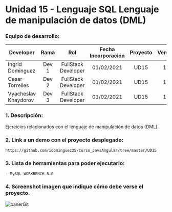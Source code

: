 # Unidad 15 - Lenguaje SQL Lenguaje de manipulación de datos (DML)

### Equipo de desarrollo:

| Developer | Rama | Rol | Fecha Incorporación | Proyecto | Versión |
| --- | :---:  | :---:  | :---:  | :---: | :---:  |
| Ingrid Dominguez | Dev 1 | FullStack Developer | 01/02/2021 | UD15  | 1.0  |
| Cesar Torrelles | Dev 2 | FullStack Developer | 01/02/2021 | UD15  | 1.0  | 
| Vyacheslav Khaydorov | Dev 3 | FullStack Developer| 01/02/2021 | UD15  | 1.0  |

### 1. Descripción:

Ejercicios relacionados con el lenguaje de manipulación de datos (DML).

### 2. Link a un demo con el proyecto desplegado:
```
https://github.com/idominguez25/Curso_JavaAngular/tree/master/UD15
```
### 3. Lista de herramientas para poder ejecutarlo:
```
- MySQL WORKBENCH 8.0 
```
### 4. Screenshot imagen que indique cómo debe verse el proyecto.
![banerGit](https://github.com/idominguez25/Curso_JavaAngular/blob/master/UD15/UD15.PNG)
